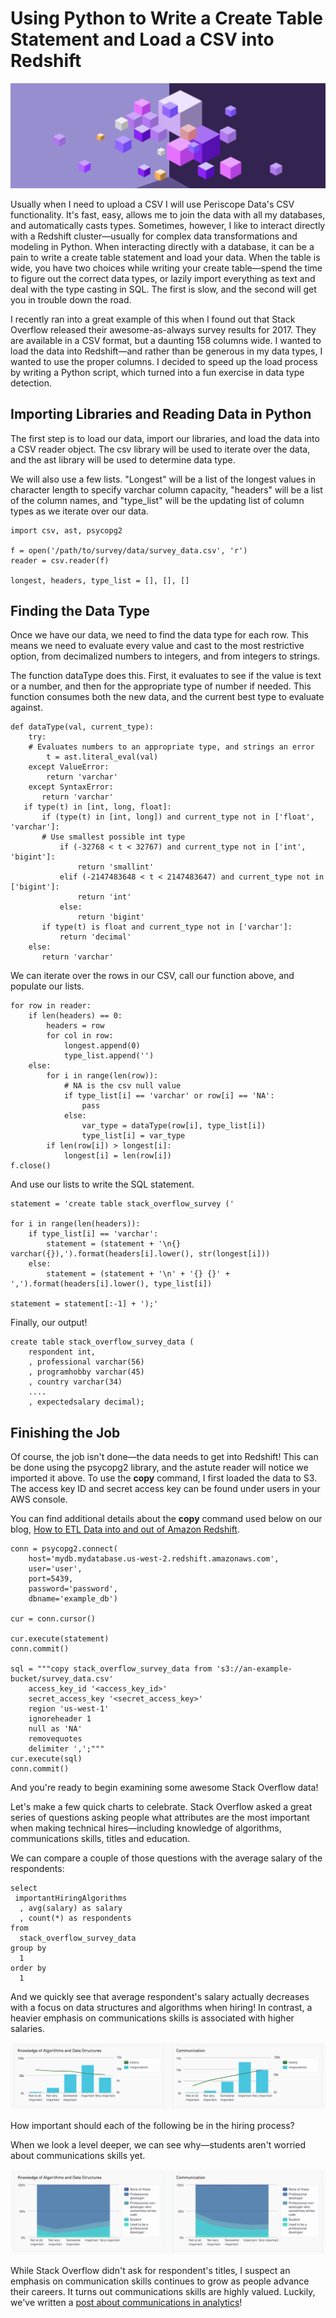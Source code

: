 # Using Python to Write a Create Table Statement and Load a CSV into Redshift

![Header](/Python/Using_Python_to_Write_a_create_table_statement_and_load_a_CSV_into_Redshift/Images/header.png)

Usually when I need to upload a CSV I will use Periscope Data's CSV functionality. It's fast, easy, allows me to join the data with all my databases, and automatically casts types. Sometimes, however, I like to interact directly with a Redshift cluster—usually for complex data transformations and modeling in Python. When interacting directly with a database, it can be a pain to write a create table statement and load your data. When the table is wide, you have two choices while writing your create table—spend the time to figure out the correct data types, or lazily import everything as text and deal with the type casting in SQL. The first is slow, and the second will get you in trouble down the road.

I recently ran into a great example of this when I found out that Stack Overflow released their awesome-as-always survey results for 2017. They are available in a CSV format, but a daunting 158 columns wide. I wanted to load the data into Redshift—and rather than be generous in my data types, I wanted to use the proper columns. I decided to speed up the load process by writing a Python script, which turned into a fun exercise in data type detection. 

## Importing Libraries and Reading Data in Python

The first step is to load our data, import our libraries, and load the data into a CSV reader object. The csv library will be used to iterate over the data, and the ast library will be used to determine data type.

We will also use a few lists. "Longest" will be a list of the longest values in character length to specify varchar column capacity, "headers" will be a list of the column names, and "type_list" will be the updating list of column types as we iterate over our data.

    import csv, ast, psycopg2

    f = open('/path/to/survey/data/survey_data.csv', 'r')
    reader = csv.reader(f)
    
    longest, headers, type_list = [], [], []

## Finding the Data Type

Once we have our data, we need to find the data type for each row. This means we need to evaluate every value and cast to the most restrictive option, from decimalized numbers to integers, and from integers to strings.

The function dataType does this. First, it evaluates to see if the value is text or a number, and then for the appropriate type of number if needed. This function consumes both the new data, and the current best type to evaluate against.

    def dataType(val, current_type):
        try:
        # Evaluates numbers to an appropriate type, and strings an error
            t = ast.literal_eval(val)
        except ValueError:
            return 'varchar'
        except SyntaxError:
           return 'varchar'
       if type(t) in [int, long, float]:
           if (type(t) in [int, long]) and current_type not in ['float', 'varchar']:
           # Use smallest possible int type
               if (-32768 < t < 32767) and current_type not in ['int', 'bigint']:
                   return 'smallint'
               elif (-2147483648 < t < 2147483647) and current_type not in ['bigint']:
                   return 'int'
               else:
                   return 'bigint'
           if type(t) is float and current_type not in ['varchar']:
               return 'decimal'
        else:
           return 'varchar'

We can iterate over the rows in our CSV, call our function above, and populate our lists.

    for row in reader:
        if len(headers) == 0:
            headers = row
            for col in row:
                longest.append(0)
                type_list.append('')
        else:
            for i in range(len(row)):
                # NA is the csv null value
                if type_list[i] == 'varchar' or row[i] == 'NA':
                    pass
                else:
                    var_type = dataType(row[i], type_list[i])
                    type_list[i] = var_type
            if len(row[i]) > longest[i]:
                longest[i] = len(row[i])
    f.close()

And use our lists to write the SQL statement.

    statement = 'create table stack_overflow_survey ('

    for i in range(len(headers)):
        if type_list[i] == 'varchar':
            statement = (statement + '\n{} varchar({}),').format(headers[i].lower(), str(longest[i]))
        else:
            statement = (statement + '\n' + '{} {}' + ',').format(headers[i].lower(), type_list[i])

    statement = statement[:-1] + ');'

Finally, our output!

    create table stack_overflow_survey_data (
        respondent int,
        , professional varchar(56)
        , programhobby varchar(45)
        , country varchar(34)
        ....
        , expectedsalary decimal);

## Finishing the Job

Of course, the job isn't done—the data needs to get into Redshift! This can be done using the psycopg2 library, and the astute reader will notice we imported it above. To use the **copy** command, I first loaded the data to S3. The access key ID and secret access key can be found under users in your AWS console.

You can find additional details about the **copy** command used below on our blog, [How to ETL Data into and out of Amazon Redshift](https://www.periscopedata.com/blog/etl-data-into-and-out-of-amazon-redshift).

    conn = psycopg2.connect(
        host='mydb.mydatabase.us-west-2.redshift.amazonaws.com',
        user='user',
        port=5439,
        password='password',
        dbname='example_db')

    cur = conn.cursor()

    cur.execute(statement)
    conn.commit()

    sql = """copy stack_overflow_survey_data from 's3://an-example-bucket/survey_data.csv'
        access_key_id '<access_key_id>'
        secret_access_key '<secret_access_key>'
        region 'us-west-1'
        ignoreheader 1
        null as 'NA'
        removequotes
        delimiter ',';"""
    cur.execute(sql)
    conn.commit()

And you're ready to begin examining some awesome Stack Overflow data! 

Let's make a few quick charts to celebrate. Stack Overflow asked a great series of questions asking people what attributes are the most important when making technical hires—including knowledge of algorithms, communications skills, titles and education. 

We can compare a couple of those questions with the average salary of the respondents:

    select
     importantHiringAlgorithms
      , avg(salary) as salary
      , count(*) as respondents
    from
      stack_overflow_survey_data
    group by
      1
    order by
      1
 
And we quickly see that average respondent's salary actually decreases with a focus on data structures and algorithms when hiring! In contrast, a heavier emphasis on communications skills is associated with higher salaries.

![Knowledge of Algoithms](/Python/Using_Python_to_Write_a_create_table_statement_and_load_a_CSV_into_Redshift/Images/Knowledge_of_Algorithms.png)

How important should each of the following be in the hiring process? 

When we look a level deeper, we can see why—students aren't worried about communications skills yet.

![Knowledge of Algoithms Area](/Python/Using_Python_to_Write_a_create_table_statement_and_load_a_CSV_into_Redshift/Images/Knowledge_of_Algorithms_Area.png)


While Stack Overflow didn't ask for respondent's titles, I suspect an emphasis on communication skills continues to grow as people advance their careers. It turns out communications skills are highly valued. Luckily, we've written a [post about communications in analytics](https://www.periscopedata.com/blog/communication-is-critical-in-analytics)!